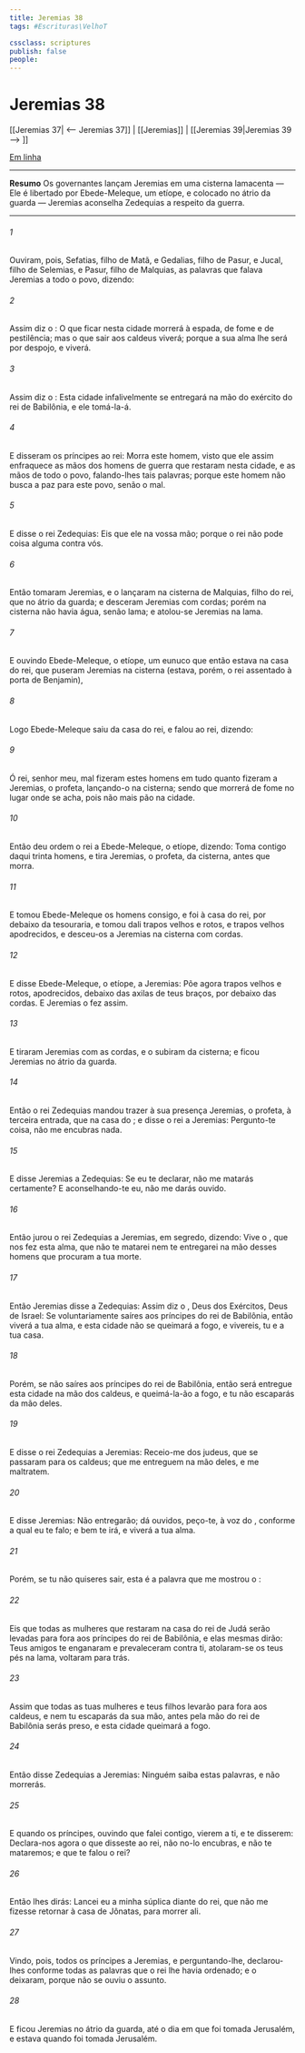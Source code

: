 ```yaml
---
title: Jeremias 38
tags: #Escrituras\VelhoT

cssclass: scriptures
publish: false
people:
---
```


# Jeremias 38
[[Jeremias 37| <-- Jeremias 37]] | [[Jeremias]] | [[Jeremias 39|Jeremias 39 --> ]]

[Em linha](https://churchofjesuschrist.org/study/scriptures/ot/jer/38?lang=por)

---
__Resumo__
Os governantes lançam Jeremias em uma cisterna lamacenta — Ele é libertado por Ebede-Meleque, um etíope, e colocado no átrio da guarda — Jeremias aconselha Zedequias a respeito da guerra.

---
###### 1 
Ouviram, pois, Sefatias, filho de Matã, e Gedalias, filho de Pasur, e Jucal, filho de Selemias, e Pasur, filho de Malquias, as palavras que falava Jeremias a todo o povo, dizendo:

###### 2 
Assim diz o : O que ficar nesta cidade morrerá à espada, de fome e de pestilência; mas o que sair aos caldeus viverá; porque a sua alma lhe será por despojo, e viverá.

###### 3 
Assim diz o : Esta cidade infalivelmente se entregará na mão do exército do rei de Babilônia, e ele tomá-la-á.

###### 4 
E disseram os príncipes ao rei: Morra este homem, visto que ele assim enfraquece as mãos dos homens de guerra que restaram nesta cidade, e as mãos de todo o povo, falando-lhes tais palavras; porque este homem não busca a paz para este povo, senão o mal.

###### 5 
E disse o rei Zedequias: Eis que ele  na vossa mão; porque o rei não pode  coisa alguma contra vós.

###### 6 
Então tomaram Jeremias, e o lançaram na cisterna de Malquias, filho do rei, que  no átrio da guarda; e desceram Jeremias com cordas; porém na cisterna não havia água, senão lama; e atolou-se Jeremias na lama.

###### 7 
E ouvindo Ebede-Meleque, o etíope, um eunuco que então estava na casa do rei, que puseram Jeremias na cisterna (estava, porém, o rei assentado à porta de Benjamin),

###### 8 
Logo Ebede-Meleque saiu da casa do rei, e falou ao rei, dizendo:

###### 9 
Ó rei, senhor meu, mal fizeram estes homens em tudo quanto fizeram a Jeremias, o profeta, lançando-o na cisterna; sendo que morrerá de fome no lugar onde se acha, pois  não  mais pão na cidade.

###### 10 
Então deu ordem o rei a Ebede-Meleque, o etíope, dizendo: Toma contigo daqui trinta homens, e tira Jeremias, o profeta, da cisterna, antes que morra.

###### 11 
E tomou Ebede-Meleque os homens consigo, e foi à casa do rei, por debaixo da tesouraria, e tomou dali  trapos velhos e rotos, e trapos velhos apodrecidos, e desceu-os a Jeremias na cisterna com cordas.

###### 12 
E disse Ebede-Meleque, o etíope, a Jeremias: Põe agora  trapos velhos e rotos,  apodrecidos, debaixo das axilas de teus braços, por debaixo das cordas. E Jeremias o fez assim.

###### 13 
E tiraram Jeremias com as cordas, e o subiram da cisterna; e ficou Jeremias no átrio da guarda.

###### 14 
Então o rei Zedequias mandou trazer à sua presença Jeremias, o profeta, à terceira entrada, que  na casa do ; e disse o rei a Jeremias: Pergunto-te  coisa, não me encubras nada.

###### 15 
E disse Jeremias a Zedequias: Se eu te declarar,  não me matarás certamente? E aconselhando-te eu, não me darás ouvido.

###### 16 
Então jurou o rei Zedequias a Jeremias, em segredo, dizendo: Vive o , que nos fez esta alma, que não te matarei nem te entregarei na mão desses homens que procuram a tua morte.

###### 17 
Então Jeremias disse a Zedequias: Assim diz o , Deus dos Exércitos, Deus de Israel: Se voluntariamente saíres aos príncipes do rei de Babilônia, então viverá a tua alma, e esta cidade não se queimará a fogo, e vivereis, tu e a tua casa.

###### 18 
Porém, se não saíres aos príncipes do rei de Babilônia, então será entregue esta cidade na mão dos caldeus, e queimá-la-ão a fogo, e tu não escaparás da mão deles.

###### 19 
E disse o rei Zedequias a Jeremias: Receio-me dos judeus, que se passaram para os caldeus; que  me entreguem na mão deles, e me maltratem.

###### 20 
E disse Jeremias: Não  entregarão; dá ouvidos, peço-te, à voz do , conforme a qual eu te falo; e bem te irá, e viverá a tua alma.

###### 21 
Porém, se tu não quiseres sair, esta é a palavra que me mostrou o :

###### 22 
Eis que todas as mulheres que restaram na casa do rei de Judá serão levadas para fora aos príncipes do rei de Babilônia, e elas mesmas dirão: Teus amigos te enganaram e prevaleceram contra ti, atolaram-se os teus pés na lama, voltaram para trás.

###### 23 
Assim que todas as tuas mulheres e teus filhos levarão para fora aos caldeus, e nem tu escaparás da sua mão, antes pela mão do rei de Babilônia serás preso, e esta cidade queimará a fogo.

###### 24 
Então disse Zedequias a Jeremias: Ninguém saiba estas palavras, e não morrerás.

###### 25 
E quando os príncipes, ouvindo que falei contigo, vierem a ti, e te disserem: Declara-nos agora o que disseste ao rei, não no-lo encubras, e não te mataremos; e que te falou o rei?

###### 26 
Então lhes dirás: Lancei eu a minha súplica diante do rei, que não me fizesse retornar à casa de Jônatas, para morrer ali.

###### 27 
Vindo, pois, todos os príncipes a Jeremias, e perguntando-lhe, declarou-lhes conforme todas as palavras que o rei lhe havia ordenado; e o deixaram, porque não se ouviu o assunto.

###### 28 
E ficou Jeremias no átrio da guarda, até o dia em que foi tomada Jerusalém, e  estava quando foi tomada Jerusalém.

